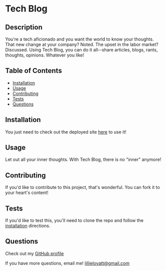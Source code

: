 # Tech Blog

## Description

You're a tech aficionado and you want the world to know your thoughts. That new change at your company? Noted. The upset in the labor market? Discussed. Using Tech Blog, you can do it all--share articles, blogs, rants, thoughts, opinions. Whatever you like!

## Table of Contents

-   [Installation](#installation)
-   [Usage](#usage)
-   [Contributing](#contributing)
-   [Tests](#tests)
-   [Questions](#Questions)

## Installation

You just need to check out the deployed site [here](https://boiling-plains-69279.herokuapp.com/) to use it!

## Usage

Let out all your inner thoughts. With Tech Blog, there is no "inner" anymore!

## Contributing

If you'd like to contribute to this project, that's wonderful. You can fork it to your heart's content!

## Tests

If you'd like to test this, you'll need to clone the repo and follow the [installation](#installation) directions.

## Questions

Check out my [GitHub profile](https://github.com/lillielovatt)

If you have more questions, email me! <lillielovatt@gmail.com>
